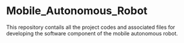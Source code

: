 # Mobile_Autonomous_Robot
This repository contails all the project codes and associated files for developing the software component of the mobile autonomous robot.
